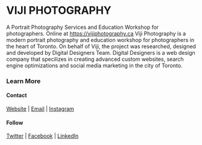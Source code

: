# VIJI PHOTOGRAPHY
A Portrait Photography Services and Education Workshop for photographers. Online at https://vijiphotography.ca
Viji Photography is a modern portrait photography and education workshop for photographers in the heart of Toronto. On behalf of Viji, the project was researched, designed and developed by Digital Designers Team. Digital Designers is a web design company that specilizes in creating advanced custom websites, search engine optimizations and social media marketing in the city of Toronto.  

### Learn More
#### Contact
[Website](https://digitaldesigners.ca) | [Email](mailto:hello@digitaldesigners.ca) | [Instagram](https://instagram.com/designbydigital)

#### Follow
[Twitter](https://twitter.com/designbydigital) | [Facebook](https://facebook.com/designbydigital) | [LinkedIn](https://linkedin.com/company/designbydigital) 
